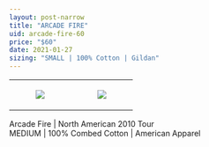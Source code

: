 ```yaml
---
layout: post-narrow
title: "ARCADE FIRE"
uid: arcade-fire-60
price: "$60"
date: 2021-01-27
sizing: "SMALL | 100% Cotton | Gildan"
---
```




<table style="width:100%;"><tr><td style="vertical-align:top;">
      <figure class="tmblr-full" data-orig-height="2048" data-orig-width="1365" data-orig-src="https://concertshirts.netlify.app/shirts/0222/0222-01.jpg"><img src="https://64.media.tumblr.com/031c65eec7d4a2bc55fb3af916289643/6de8901922caf260-e8/s540x810/535364e395c7748226c9faba7ecabe8fa8f8bc69.jpg" data-orig-height="2048" data-orig-width="1365" data-orig-src="https://concertshirts.netlify.app/shirts/0222/0222-01.jpg"/></figure></td>
    <td style="vertical-align:top;">
      <figure class="tmblr-full" data-orig-height="2048" data-orig-width="1365" data-orig-src="https://concertshirts.netlify.app/shirts/0222/0222-02.jpg"><img src="https://64.media.tumblr.com/da47adc2247fb06f813189034612a710/6de8901922caf260-ce/s540x810/3c10eea6d23c3a0f754801d6293931e19f2aa862.jpg" data-orig-height="2048" data-orig-width="1365" data-orig-src="https://concertshirts.netlify.app/shirts/0222/0222-02.jpg"/></figure></td>
  </tr></table><p>
  Arcade Fire | North American 2010 Tour<br/>MEDIUM | 100% Combed Cotton | American Apparel
</p>
